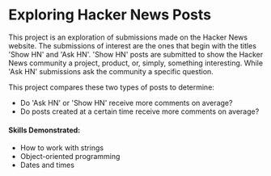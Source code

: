 # Exploring Hacker News Posts

This project is an exploration of submissions made on the Hacker News website. The submissions of interest are the ones that begin with the titles 'Show HN' and 'Ask HN'. 'Show HN' posts are submitted to show the Hacker News community a project, product, or, simply, something interesting. While 'Ask HN' submissions ask the community a specific question.

This project compares these two types of posts to determine:

* Do 'Ask HN' or 'Show HN' receive more comments on average?
* Do posts created at a certain time receive more comments on average?


#### Skills Demonstrated:
* How to work with strings
* Object-oriented programming
* Dates and times
